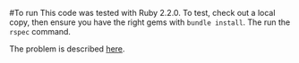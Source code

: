 #To run
This code was tested with Ruby 2.2.0. To test, check out a local copy, then ensure you have the right gems with ````bundle install````. The run the ````rspec```` command.

The problem is described [here](PROBLEM.md).
